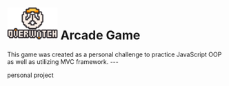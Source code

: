
<h1> 
  <img src="https://github.com/briandhkim/8-bit-game/blob/master/images/owlogo.png?raw=true" height="75">
  Arcade Game
</h1>
  This game was created as a personal challenge to practice JavaScript OOP as well as utilizing MVC framework.
---


personal project
